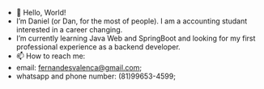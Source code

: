 - 👋 Hello, World!
- I’m Daniel (or Dan, for the most of people). I am a accounting studant interested in a career changing.
- I’m currently learning Java Web and SpringBoot and looking for my first professional experience as a backend developer.
- 📫 How to reach me:
- email: fernandesvalenca@gmail.com;
- whatsapp and phone number: (81)99653-4599;
